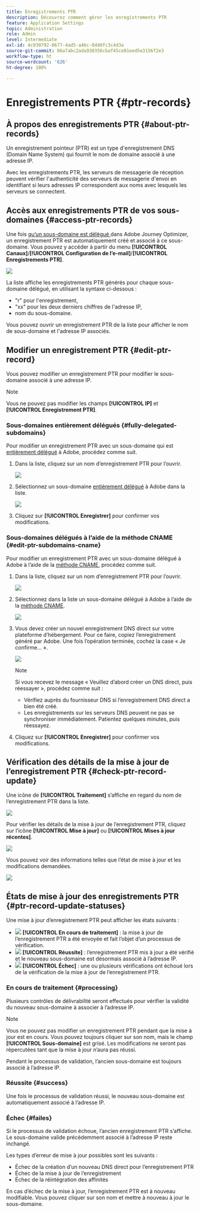 ```yaml
---
title: Enregistrements PTR
description: Découvrez comment gérer les enregistrements PTR
feature: Application Settings
topic: Administration
role: Admin
level: Intermediate
exl-id: 4c930792-0677-4ad5-a46c-8d40fc3c4d3a
source-git-commit: 06a7abc2ada930356cbaf45ce01eed5e3156f2e3
workflow-type: ht
source-wordcount: '626'
ht-degree: 100%

---
```


# Enregistrements PTR {#ptr-records}

## À propos des enregistrements PTR {#about-ptr-records}

Un enregistrement pointeur (PTR) est un type d&#39;enregistrement DNS (Domain Name System) qui fournit le nom de domaine associé à une adresse IP.

Avec les enregistrements PTR, les serveurs de messagerie de réception peuvent vérifier l&#39;authenticité des serveurs de messagerie d&#39;envoi en identifiant si leurs adresses IP correspondent aux noms avec lesquels les serveurs se connectent.

## Accès aux enregistrements PTR de vos sous-domaines {#access-ptr-records}

Une fois [quʼun sous-domaine est délégué ](delegate-subdomain.md)dans Adobe Journey Optimizer, un enregistrement PTR est automatiquement créé et associé à ce sous-domaine. Vous pouvez y accéder à partir du menu **[!UICONTROL Canaux]**/**[!UICONTROL Configuration de l’e-mail]**/**[!UICONTROL Enregistrements PTR]**. 

![](../assets/ptr-records.png)

La liste affiche les enregistrements PTR générés pour chaque sous-domaine délégué, en utilisant la syntaxe ci-dessous :

* &quot;r&quot; pour l&#39;enregistrement,
* &quot;xx&quot; pour les deux derniers chiffres de l&#39;adresse IP,
* nom du sous-domaine.

Vous pouvez ouvrir un enregistrement PTR de la liste pour afficher le nom de sous-domaine et l&#39;adresse IP associés.

## Modifier un enregistrement PTR {#edit-ptr-record}

Vous pouvez modifier un enregistrement PTR pour modifier le sous-domaine associé à une adresse IP. 

>[!NOTE]
>
>Vous ne pouvez pas modifier les champs **[!UICONTROL IP]** et **[!UICONTROL Enregistrement PTR]**.

### Sous-domaines entièrement délégués {#fully-delegated-subdomains}

Pour modifier un enregistrement PTR avec un sous-domaine qui est [entièrement délégué](delegate-subdomain.md#full-subdomain-delegation) à Adobe, procédez comme suit.

1. Dans la liste, cliquez sur un nom d’enregistrement PTR pour l’ouvrir.

   ![](../assets/ptr-record-select.png)

1. Sélectionnez un sous-domaine [entièrement délégué](delegate-subdomain.md#full-subdomain-delegation) à Adobe dans la liste.

   ![](../assets/ptr-record-subdomain.png)

1. Cliquez sur **[!UICONTROL Enregistrer]** pour confirmer vos modifications.

### Sous-domaines délégués à l’aide de la méthode CNAME {#edit-ptr-subdomains-cname}

Pour modifier un enregistrement PTR avec un sous-domaine délégué à Adobe à l’aide de la [méthode CNAME](delegate-subdomain.md#cname-subdomain-delegation), procédez comme suit.

1. Dans la liste, cliquez sur un nom d’enregistrement PTR pour l’ouvrir.

   ![](../assets/ptr-record-select-cname.png)

1. Sélectionnez dans la liste un sous-domaine délégué à Adobe à l’aide de la [méthode CNAME](delegate-subdomain.md#cname-subdomain-delegation).

   ![](../assets/ptr-record-subdomain-cname.png)

1. Vous devez créer un nouvel enregistrement DNS direct sur votre plateforme d’hébergement. Pour ce faire, copiez lʼenregistrement généré par Adobe. Une fois lʼopération terminée, cochez la case « Je confirme… ».

   ![](../assets/ptr-record-subdomain-confirm.png)

   >[!NOTE]
   >
   >Si vous recevez le message « Veuillez d’abord créer un DNS direct, puis réessayer », procédez comme suit :
   >   * Vérifiez auprès du fournisseur DNS si l’enregistrement DNS direct a bien été créé.
   >   * Les enregistrements sur les serveurs DNS peuvent ne pas se synchroniser immédiatement. Patientez quelques minutes, puis réessayez.


1. Cliquez sur **[!UICONTROL Enregistrer]** pour confirmer vos modifications.

## Vérification des détails de la mise à jour de l’enregistrement PTR {#check-ptr-record-update}

Une icône de **[!UICONTROL Traitement]** s’affiche en regard du nom de l’enregistrement PTR dans la liste.

![](../assets/ptr-record-updating.png)

Pour vérifier les détails de la mise à jour de l’enregistrement PTR, cliquez sur l’icône **[!UICONTROL Mise à jour]** ou **[!UICONTROL Mises à jour récentes]**. 

![](../assets/ptr-record-recent-update.png)

Vous pouvez voir des informations telles que l’état de mise à jour et les modifications demandées. 

![](../assets/ptr-record-updates.png)

## États de mise à jour des enregistrements PTR {#ptr-record-update-statuses}

Une mise à jour d’enregistrement PTR peut afficher les états suivants :

* ![](../assets/do-not-localize/ptr-record-processing.png) **[!UICONTROL En cours de traitement]** : la mise à jour de l’enregistrement PTR a été envoyée et fait l’objet d’un processus de vérification.
* ![](../assets/do-not-localize/ptr-record-success.png) **[!UICONTROL Réussite]** : l’enregistrement PTR mis à jour a été vérifié et le nouveau sous-domaine est désormais associé à l’adresse IP.
* ![](../assets/do-not-localize/ptr-record-failed.png) **[!UICONTROL Échec]** : une ou plusieurs vérifications ont échoué lors de la vérification de la mise à jour de l’enregistrement PTR.

### En cours de traitement {#processing}

Plusieurs contrôles de délivrabilité seront effectués pour vérifier la validité du nouveau sous-domaine à associer à l’adresse IP. <!--The processing time is around **48h-72h**, and can take up to **7-10 days**.-->

>[!NOTE]
>
>Vous ne pouvez pas modifier un enregistrement PTR pendant que la mise à jour est en cours. Vous pouvez toujours cliquer sur son nom, mais le champ **[!UICONTROL Sous-domaine]** est grisé. Les modifications ne seront pas répercutées tant que la mise à jour n’aura pas réussi. 

Pendant le processus de validation, l’ancien sous-domaine est toujours associé à l’adresse IP. 

### Réussite {#success}

Une fois le processus de validation réussi, le nouveau sous-domaine est automatiquement associé à l’adresse IP. 

### Échec {#failes}

Si le processus de validation échoue, l’ancien enregistrement PTR s’affiche. Le sous-domaine valide précédemment associé à l’adresse IP reste inchangé. 

Les types d’erreur de mise à jour possibles sont les suivants :
* Échec de la création d’un nouveau DNS direct pour l’enregistrement PTR
* Échec de la mise à jour de l’enregistrement
* Échec de la réintégration des affinités

En cas d’échec de la mise à jour, l’enregistrement PTR est à nouveau modifiable. Vous pouvez cliquer sur son nom et mettre à nouveau à jour le sous-domaine. 
